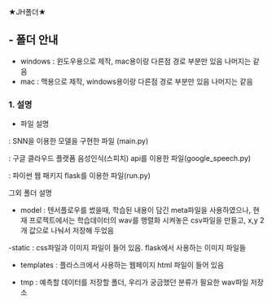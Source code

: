 ★JH폴더★

## - 폴더 안내
- windows : 윈도우용으로 제작, mac용이랑 다른점 경로 부분만 있음 나머지는 같음
- mac : 맥용으로 제작, windows용이랑 다른점 경로 부분만 있음 나머지는 같음

### 1. 설명

- 파일 설명

:  SNN을 이용한 모델을 구현한 파일 (main.py)

: 구글 클라우드 플랫폼 음성인식(스피치) api를 이용한 파일(google_speech.py)

: 파이썬 웹 패키지 flask를 이용한 파일(run.py)


그외 폴더 설명

- model : 텐서플로우를 썼을때, 학습된 내용이 담긴 meta파일을 사용하였으나, 현재 프로젝트에서는 학습데이터의 wav를 행렬화 시켜놓은
csv파일을 만들고, x,y 2개 값으로 나눠서 저장해 두었음

-static : css파일과 이미지 파일이 들어 있음. flask에서 사용하는 이미지 파일들

- templates : 플라스크에서 사용하는 웹페이지 html 파일이 들어 있음

- tmp : 예측할 데이터를 저장할 폴더, 우리가 궁금했던 분류가 필요한 wav파일 저장소

